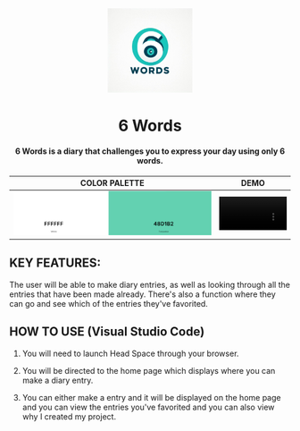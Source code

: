 <div align="center">
  <img style="width: 30%;" src="Designer.png" alt="project image">  
  
  # **6 Words**

  #### 6 Words is a diary that challenges you to express your day using only 6 words.

  

  COLOR PALETTE            |  DEMO
:-------------------------:|:-------------------------:
<img style="width: 100%;" src="color.png" alt="Color Palette">   |  <video width=100% controls><source src="preview.mp4" type="video/mp4">DEMO Video</video>
</div>

## **KEY FEATURES:**
The user will be able to make diary entries, as well as looking through all the entries that have been made already.
There's also a function where they can go and see which of the entries they've favorited.
## **HOW TO USE (Visual Studio Code)**

1. You will need to launch Head Space through your browser.

2. You will be directed to the home page which displays where you can make a diary entry.

3. You can either make a entry and it will be displayed on the home page and you can view the entries you've favorited and you can also view why I created my project.
